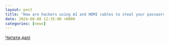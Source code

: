 ```yaml
---
layout: post
title: "How are hackers using AI and HDMI cables to steal your passwords - The Hindu"
date: 2024-08-08 12:35:00 +0000
categories: [news]
---
```


[Читати далі](https://www.thehindu.com/sci-tech/technology/internet/how-are-hackers-using-ai-and-hdmi-cables-to-steal-your-passwords/article68500406.ece)
